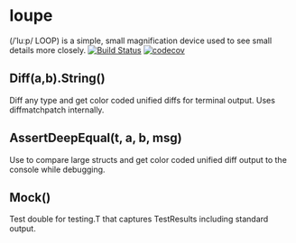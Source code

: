 # loupe
(/ˈluːp/ LOOP) is a simple, small magnification device used to see small details more closely. 
[![Build Status](https://travis-ci.org/prasek/loupe.svg?branch=master)](https://travis-ci.org/prasek/loupe/branches)
[![codecov](https://codecov.io/gh/prasek/loupe/branch/master/graph/badge.svg)](https://codecov.io/gh/prasek/loupe)

## Diff(a,b).String()
Diff any type and get color coded unified diffs for terminal output. Uses diffmatchpatch internally.

## AssertDeepEqual(t, a, b, msg)
Use to compare large structs and get color coded unified diff output to the console while debugging.

## Mock()
Test double for testing.T that captures TestResults including standard output.

